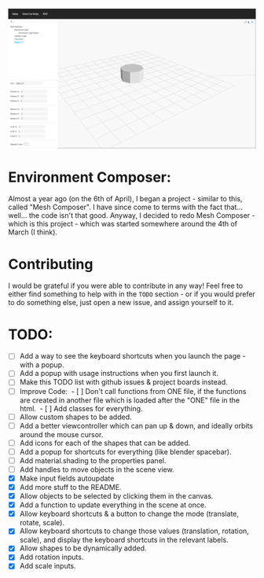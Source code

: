 ![](./images/Environment-Composer-Screenshot.png)

# Environment Composer:
Almost a year ago (on the 6th of April), I began a project - similar to this, called "Mesh Composer". I have since come to terms with the fact that... well... the code isn't that good. Anyway, I decided to redo Mesh Composer - which is this project - which was started somewhere around the 4th of March (I think).

# Contributing
I would be grateful if you were able to contribute in any way! Feel free to either find something to help with in the `TODO` section - or if you would prefer to do something else, just open a new issue, and assign yourself to it.

# TODO: 
- [ ] Add a way to see the keyboard shortcuts when you launch the page - with a popup.
- [ ] Add a popup with usage instructions when you first launch it.
- [ ] Make this TODO list with github issues & project boards instead.
- [ ] Improve Code:
&nbsp;- [ ] Don't call functions from ONE file, if the functions are created in another file which is loaded after the "ONE" file in the html.
&nbsp;- [ ] Add classes for everything.
- [ ] Allow custom shapes to be added.
- [ ] Add a better viewcontroller which can pan up & down, and ideally orbits around the mouse cursor.
- [ ] Add icons for each of the shapes that can be added.
- [ ] Add a popup for shortcuts for everything (like blender spacebar).
- [ ] Add material.shading to the properties panel.
- [ ] Add handles to move objects in the scene view.
- [x] Make input fields autoupdate
- [x] Add more stuff to the README.
- [x] Allow objects to be selected by clicking them in the canvas.
- [x] Add a function to update everything in the scene at once.
- [x] Allow keyboard shortcuts & a button to change the mode (translate, rotate, scale).
- [x] Allow keyboard shortcuts to change those values (translation, rotation, scale), and display the keyboard shortcuts in the relevant labels.
- [x] Allow shapes to be dynamically added.
- [x] Add rotation inputs.
- [x] Add scale inputs.
